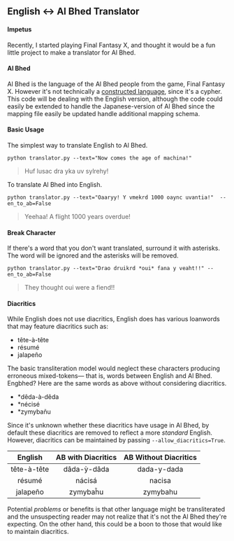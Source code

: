 ## English ↔ Al Bhed Translator

#### Impetus 

Recently, I started playing Final Fantasy X, and thought it would be a fun little
project to make a translator for Al Bhed.

#### Al Bhed

Al Bhed is the language of the Al Bhed people from the game, Final Fantasy X.
However it's not technically a [constructed language](https://en.wikipedia.org/wiki/Constructed_language), since it's 
a cypher.  This code will be dealing with the English version,
although the code could easily be extended to handle the Japanese-version of 
Al Bhed since the mapping file easily be updated handle additional mapping schema.

#### Basic Usage

The simplest way to translate English to Al Bhed.

```
python translator.py --text="Now comes the age of machina!" 
```

> Huf lusac dra yka uv sylrehy!

To translate Al Bhed into English.


```
python translator.py --text="Oaaryy! Y vmekrd 1000 oaync uvantia!"  --en_to_ab=False
```
> Yeehaa! A flight 1000 years overdue!

#### Break Character

If there's a word that you don't want translated, surround it with asterisks. The 
word will be ignored and the asterisks will be removed.


```
python translator.py --text="Drao druikrd *oui* fana y veaht!!" --en_to_ab=False
```

> They thought oui were a fiend!!

#### Diacritics
While English does not use diacritics, English does has various
loanwords that may feature diacritics such as:
+ tête-à-tête
+ résumé
+ jalapeño

The basic transliteration model would neglect these characters
producing erroneous mixed-tokens— that is, words between English and Al Bhed. 
Engbhed?  Here are the same words as above without considering diacritics.

+ *dêda-à-dêda 
+ *nécisé 
+ *zymybañu

Since it's unknown whether these diacritics have usage in Al Bhed, by default
these diacritics are removed to reflect a more *standard* English. 
However, diacritics can be maintained by passing `--allow_diacritics=True`.
  
 |   English   | AB with Diacritics | AB Without Diacritics |
 |:-----------:|:------------------:|:---------------------:|
 | tête-à-tête |     dâda-ỳ-dâda    |      dada-y-dada      |
 |    résumé   |       nácisá       |         nacisa        |
 |   jalapeño  |      zymybah̃u      |        zymybahu       | 
 
 Potential *problems* or benefits is that other language might be transliterated
 and the unsuspecting reader may not realize that it's not the Al Bhed
 they're expecting.  On the other hand, this could be a boon to those that would
 like to maintain diacritics.
